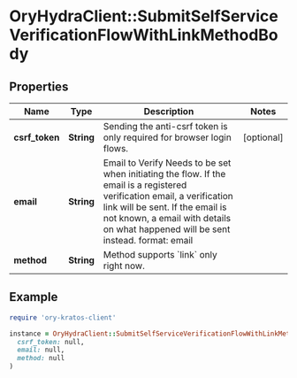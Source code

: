 # OryHydraClient::SubmitSelfServiceVerificationFlowWithLinkMethodBody

## Properties

| Name | Type | Description | Notes |
| ---- | ---- | ----------- | ----- |
| **csrf_token** | **String** | Sending the anti-csrf token is only required for browser login flows. | [optional] |
| **email** | **String** | Email to Verify  Needs to be set when initiating the flow. If the email is a registered verification email, a verification link will be sent. If the email is not known, a email with details on what happened will be sent instead.  format: email |  |
| **method** | **String** | Method supports &#x60;link&#x60; only right now. |  |

## Example

```ruby
require 'ory-kratos-client'

instance = OryHydraClient::SubmitSelfServiceVerificationFlowWithLinkMethodBody.new(
  csrf_token: null,
  email: null,
  method: null
)
```


